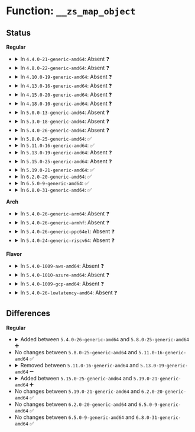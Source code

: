 # Function: <code>__zs_map_object</code>

## Status
<b>Regular</b>
<ul>
<li>
<details>
<summary>In <code>4.4.0-21-generic-amd64</code>: Absent ❓</summary>

```json
{
  "name": "__zs_map_object",
  "collision_type": "Unique Static",
  "inline_type": "Full",
  "funcs": [
    {
      "addr": 18446744071580964230,
      "name": "__zs_map_object",
      "external": false,
      "loc": "mm/zsmalloc.c:1052",
      "file": "mm/zsmalloc.c",
      "inline": "declared, inlined",
      "caller_inline": [],
      "caller_func": []
    }
  ],
  "symbols": []
}
```
</details>
</li>
<li>
<details>
<summary>In <code>4.8.0-22-generic-amd64</code>: Absent ❓</summary>

```json
{
  "name": "__zs_map_object",
  "collision_type": "Unique Static",
  "inline_type": "Full",
  "funcs": [
    {
      "addr": 18446744071581117276,
      "name": "__zs_map_object",
      "external": false,
      "loc": "mm/zsmalloc.c:1187",
      "file": "mm/zsmalloc.c",
      "inline": "declared, inlined",
      "caller_inline": [
        "mm/zsmalloc.c:zs_map_object"
      ],
      "caller_func": []
    }
  ],
  "symbols": []
}
```
</details>
</li>
<li>
<details>
<summary>In <code>4.10.0-19-generic-amd64</code>: Absent ❓</summary>

```json
{
  "name": "__zs_map_object",
  "collision_type": "Unique Static",
  "inline_type": "Full",
  "funcs": [
    {
      "addr": 18446744071581192361,
      "name": "__zs_map_object",
      "external": false,
      "loc": "mm/zsmalloc.c:1187",
      "file": "mm/zsmalloc.c",
      "inline": "declared, inlined",
      "caller_inline": [
        "mm/zsmalloc.c:zs_map_object"
      ],
      "caller_func": []
    }
  ],
  "symbols": []
}
```
</details>
</li>
<li>
<details>
<summary>In <code>4.13.0-16-generic-amd64</code>: Absent ❓</summary>

```json
{
  "name": "__zs_map_object",
  "collision_type": "Unique Static",
  "inline_type": "Full",
  "funcs": [
    {
      "addr": 18446744071581243092,
      "name": "__zs_map_object",
      "external": false,
      "loc": "mm/zsmalloc.c:1177",
      "file": "mm/zsmalloc.c",
      "inline": "declared, inlined",
      "caller_inline": [
        "mm/zsmalloc.c:zs_map_object"
      ],
      "caller_func": []
    }
  ],
  "symbols": []
}
```
</details>
</li>
<li>
<details>
<summary>In <code>4.15.0-20-generic-amd64</code>: Absent ❓</summary>

```json
{
  "name": "__zs_map_object",
  "collision_type": "Unique Static",
  "inline_type": "Full",
  "funcs": [
    {
      "addr": 18446744071581373832,
      "name": "__zs_map_object",
      "external": false,
      "loc": "mm/zsmalloc.c:1181",
      "file": "mm/zsmalloc.c",
      "inline": "declared, inlined",
      "caller_inline": [
        "mm/zsmalloc.c:zs_map_object"
      ],
      "caller_func": []
    }
  ],
  "symbols": []
}
```
</details>
</li>
<li>
<details>
<summary>In <code>4.18.0-10-generic-amd64</code>: Absent ❓</summary>

```json
{
  "name": "__zs_map_object",
  "collision_type": "Unique Static",
  "inline_type": "Full",
  "funcs": [
    {
      "addr": 18446744071581521017,
      "name": "__zs_map_object",
      "external": false,
      "loc": "mm/zsmalloc.c:1164",
      "file": "mm/zsmalloc.c",
      "inline": "declared, inlined",
      "caller_inline": [
        "mm/zsmalloc.c:zs_map_object"
      ],
      "caller_func": []
    }
  ],
  "symbols": []
}
```
</details>
</li>
<li>
<details>
<summary>In <code>5.0.0-13-generic-amd64</code>: Absent ❓</summary>

```json
{
  "name": "__zs_map_object",
  "collision_type": "Unique Static",
  "inline_type": "Full",
  "funcs": [
    {
      "addr": 18446744071581607609,
      "name": "__zs_map_object",
      "external": false,
      "loc": "mm/zsmalloc.c:1151",
      "file": "mm/zsmalloc.c",
      "inline": "declared, inlined",
      "caller_inline": [
        "mm/zsmalloc.c:zs_map_object"
      ],
      "caller_func": []
    }
  ],
  "symbols": []
}
```
</details>
</li>
<li>
<details>
<summary>In <code>5.3.0-18-generic-amd64</code>: Absent ❓</summary>

```json
{
  "name": "__zs_map_object",
  "collision_type": "Unique Static",
  "inline_type": "Full",
  "funcs": [
    {
      "addr": 18446744071581718932,
      "name": "__zs_map_object",
      "external": false,
      "loc": "mm/zsmalloc.c:1141",
      "file": "mm/zsmalloc.c",
      "inline": "declared, inlined",
      "caller_inline": [
        "mm/zsmalloc.c:zs_map_object"
      ],
      "caller_func": []
    }
  ],
  "symbols": []
}
```
</details>
</li>
<li>
<details>
<summary>In <code>5.4.0-26-generic-amd64</code>: Absent ❓</summary>

```json
{
  "name": "__zs_map_object",
  "collision_type": "Unique Static",
  "inline_type": "Full",
  "funcs": [
    {
      "addr": 18446744071581792388,
      "name": "__zs_map_object",
      "external": false,
      "loc": "mm/zsmalloc.c:1138",
      "file": "mm/zsmalloc.c",
      "inline": "declared, inlined",
      "caller_inline": [
        "mm/zsmalloc.c:zs_map_object"
      ],
      "caller_func": []
    }
  ],
  "symbols": []
}
```
</details>
</li>
<li>
<details>
<summary>In <code>5.8.0-25-generic-amd64</code>: ✅</summary>

```c
void * __zs_map_object(struct mapping_area * area, struct page * * pages, int off, int size)
```

```json
{
  "name": "__zs_map_object",
  "collision_type": "Unique Static",
  "inline_type": "No",
  "funcs": [
    {
      "addr": 18446744071582014640,
      "name": "__zs_map_object",
      "external": false,
      "loc": "mm/zsmalloc.c:1178",
      "file": "mm/zsmalloc.c",
      "inline": "seen, unknown",
      "caller_inline": [],
      "caller_func": [
        "mm/zsmalloc.c:zs_map_object"
      ]
    }
  ],
  "symbols": [
    {
      "addr": 18446744071582014640,
      "name": "__zs_map_object",
      "section": ".text",
      "bind": "STB_LOCAL",
      "size": 279
    }
  ]
}
```
</details>
</li>
<li>
<details>
<summary>In <code>5.11.0-16-generic-amd64</code>: ✅</summary>

```c
void * __zs_map_object(struct mapping_area * area, struct page * * pages, int off, int size)
```

```json
{
  "name": "__zs_map_object",
  "collision_type": "Unique Static",
  "inline_type": "No",
  "funcs": [
    {
      "addr": 18446744071582063120,
      "name": "__zs_map_object",
      "external": false,
      "loc": "mm/zsmalloc.c:1129",
      "file": "mm/zsmalloc.c",
      "inline": "seen, unknown",
      "caller_inline": [],
      "caller_func": [
        "mm/zsmalloc.c:zs_map_object"
      ]
    }
  ],
  "symbols": [
    {
      "addr": 18446744071582063120,
      "name": "__zs_map_object",
      "section": ".text",
      "bind": "STB_LOCAL",
      "size": 279
    }
  ]
}
```
</details>
</li>
<li>
<details>
<summary>In <code>5.13.0-19-generic-amd64</code>: Absent ❓</summary>

```json
{
  "name": "__zs_map_object",
  "collision_type": "Unique Static",
  "inline_type": "Full",
  "funcs": [
    {
      "addr": 18446744071582091733,
      "name": "__zs_map_object",
      "external": false,
      "loc": "mm/zsmalloc.c:1128",
      "file": "mm/zsmalloc.c",
      "inline": "not declared, inlined",
      "caller_inline": [
        "mm/zsmalloc.c:zs_map_object"
      ],
      "caller_func": []
    }
  ],
  "symbols": []
}
```
</details>
</li>
<li>
<details>
<summary>In <code>5.15.0-25-generic-amd64</code>: Absent ❓</summary>

```json
{
  "name": "__zs_map_object",
  "collision_type": "Unique Static",
  "inline_type": "Full",
  "funcs": [
    {
      "addr": 18446744071582403878,
      "name": "__zs_map_object",
      "external": false,
      "loc": "mm/zsmalloc.c:1128",
      "file": "mm/zsmalloc.c",
      "inline": "not declared, inlined",
      "caller_inline": [
        "mm/zsmalloc.c:zs_map_object"
      ],
      "caller_func": []
    }
  ],
  "symbols": []
}
```
</details>
</li>
<li>
<details>
<summary>In <code>5.19.0-21-generic-amd64</code>: ✅</summary>

```c
void * __zs_map_object(struct mapping_area * area, struct page * * pages, int off, int size)
```

```json
{
  "name": "__zs_map_object",
  "collision_type": "Unique Static",
  "inline_type": "No",
  "funcs": [
    {
      "addr": 18446744071582913648,
      "name": "__zs_map_object",
      "external": false,
      "loc": "mm/zsmalloc.c:1125",
      "file": "mm/zsmalloc.c",
      "inline": "seen, unknown",
      "caller_inline": [],
      "caller_func": [
        "mm/zsmalloc.c:zs_map_object"
      ]
    }
  ],
  "symbols": [
    {
      "addr": 18446744071582913648,
      "name": "__zs_map_object",
      "section": ".text",
      "bind": "STB_LOCAL",
      "size": 385
    }
  ]
}
```
</details>
</li>
<li>
<details>
<summary>In <code>6.2.0-20-generic-amd64</code>: ✅</summary>

```c
void * __zs_map_object(struct mapping_area * area, struct page * * pages, int off, int size)
```

```json
{
  "name": "__zs_map_object",
  "collision_type": "Unique Static",
  "inline_type": "No",
  "funcs": [
    {
      "addr": 18446744071583467888,
      "name": "__zs_map_object",
      "external": false,
      "loc": "mm/zsmalloc.c:1233",
      "file": "mm/zsmalloc.c",
      "inline": "seen, unknown",
      "caller_inline": [],
      "caller_func": [
        "mm/zsmalloc.c:zs_map_object"
      ]
    }
  ],
  "symbols": [
    {
      "addr": 18446744071583467888,
      "name": "__zs_map_object",
      "section": ".text",
      "bind": "STB_LOCAL",
      "size": 385
    }
  ]
}
```
</details>
</li>
<li>
<details>
<summary>In <code>6.5.0-9-generic-amd64</code>: ✅</summary>

```c
void * __zs_map_object(struct mapping_area * area, struct page * * pages, int off, int size)
```

```json
{
  "name": "__zs_map_object",
  "collision_type": "Unique Static",
  "inline_type": "No",
  "funcs": [
    {
      "addr": 18446744071583685120,
      "name": "__zs_map_object",
      "external": false,
      "loc": "mm/zsmalloc.c:1058",
      "file": "mm/zsmalloc.c",
      "inline": "seen, unknown",
      "caller_inline": [],
      "caller_func": [
        "mm/zsmalloc.c:zs_map_object"
      ]
    }
  ],
  "symbols": [
    {
      "addr": 18446744071583685120,
      "name": "__zs_map_object",
      "section": ".text",
      "bind": "STB_LOCAL",
      "size": 263
    }
  ]
}
```
</details>
</li>
<li>
<details>
<summary>In <code>6.8.0-31-generic-amd64</code>: ✅</summary>

```c
void * __zs_map_object(struct mapping_area * area, struct page * * pages, int off, int size)
```

```json
{
  "name": "__zs_map_object",
  "collision_type": "Unique Static",
  "inline_type": "No",
  "funcs": [
    {
      "addr": 18446744071583880912,
      "name": "__zs_map_object",
      "external": false,
      "loc": "mm/zsmalloc.c:1053",
      "file": "mm/zsmalloc.c",
      "inline": "seen, unknown",
      "caller_inline": [],
      "caller_func": [
        "mm/zsmalloc.c:zs_map_object"
      ]
    }
  ],
  "symbols": [
    {
      "addr": 18446744071583880912,
      "name": "__zs_map_object",
      "section": ".text",
      "bind": "STB_LOCAL",
      "size": 263
    }
  ]
}
```
</details>
</li>
</ul>
<b>Arch</b>
<ul>
<li>
<details>
<summary>In <code>5.4.0-26-generic-arm64</code>: Absent ❓</summary>

```json
{
  "name": "__zs_map_object",
  "collision_type": "Unique Static",
  "inline_type": "Full",
  "funcs": [
    {
      "addr": 18446603336493257764,
      "name": "__zs_map_object",
      "external": false,
      "loc": "mm/zsmalloc.c:1138",
      "file": "mm/zsmalloc.c",
      "inline": "declared, inlined",
      "caller_inline": [
        "mm/zsmalloc.c:zs_map_object"
      ],
      "caller_func": []
    }
  ],
  "symbols": []
}
```
</details>
</li>
<li>
<details>
<summary>In <code>5.4.0-26-generic-armhf</code>: Absent ❓</summary>

```json
{
  "name": "__zs_map_object",
  "collision_type": "Unique Static",
  "inline_type": "Full",
  "funcs": [
    {
      "addr": 3226870840,
      "name": "__zs_map_object",
      "external": false,
      "loc": "mm/zsmalloc.c:1138",
      "file": "mm/zsmalloc.c",
      "inline": "declared, inlined",
      "caller_inline": [
        "mm/zsmalloc.c:zs_map_object"
      ],
      "caller_func": []
    }
  ],
  "symbols": []
}
```
</details>
</li>
<li>
<details>
<summary>In <code>5.4.0-26-generic-ppc64el</code>: Absent ❓</summary>

```json
{
  "name": "__zs_map_object",
  "collision_type": "Unique Static",
  "inline_type": "Full",
  "funcs": [
    {
      "addr": 13835058055286779156,
      "name": "__zs_map_object",
      "external": false,
      "loc": "mm/zsmalloc.c:1138",
      "file": "mm/zsmalloc.c",
      "inline": "declared, inlined",
      "caller_inline": [
        "mm/zsmalloc.c:zs_map_object"
      ],
      "caller_func": []
    }
  ],
  "symbols": []
}
```
</details>
</li>
<li>
<details>
<summary>In <code>5.4.0-24-generic-riscv64</code>: Absent ❓</summary>

```json
{
  "name": "__zs_map_object",
  "collision_type": "Unique Static",
  "inline_type": "Full",
  "funcs": [
    {
      "addr": 18446743936273010442,
      "name": "__zs_map_object",
      "external": false,
      "loc": "mm/zsmalloc.c:1176",
      "file": "mm/zsmalloc.c",
      "inline": "not declared, inlined",
      "caller_inline": [
        "mm/zsmalloc.c:zs_map_object"
      ],
      "caller_func": []
    }
  ],
  "symbols": []
}
```
</details>
</li>
</ul>
<b>Flavor</b>
<ul>
<li>
<details>
<summary>In <code>5.4.0-1009-aws-amd64</code>: Absent ❓</summary>

```json
{
  "name": "__zs_map_object",
  "collision_type": "Unique Static",
  "inline_type": "Full",
  "funcs": [
    {
      "addr": 18446744071581761124,
      "name": "__zs_map_object",
      "external": false,
      "loc": "mm/zsmalloc.c:1138",
      "file": "mm/zsmalloc.c",
      "inline": "declared, inlined",
      "caller_inline": [
        "mm/zsmalloc.c:zs_map_object"
      ],
      "caller_func": []
    }
  ],
  "symbols": []
}
```
</details>
</li>
<li>
<details>
<summary>In <code>5.4.0-1010-azure-amd64</code>: Absent ❓</summary>

```json
{
  "name": "__zs_map_object",
  "collision_type": "Unique Static",
  "inline_type": "Full",
  "funcs": [
    {
      "addr": 18446744071581699748,
      "name": "__zs_map_object",
      "external": false,
      "loc": "mm/zsmalloc.c:1138",
      "file": "mm/zsmalloc.c",
      "inline": "declared, inlined",
      "caller_inline": [
        "mm/zsmalloc.c:zs_map_object"
      ],
      "caller_func": []
    }
  ],
  "symbols": []
}
```
</details>
</li>
<li>
<details>
<summary>In <code>5.4.0-1009-gcp-amd64</code>: Absent ❓</summary>

```json
{
  "name": "__zs_map_object",
  "collision_type": "Unique Static",
  "inline_type": "Full",
  "funcs": [
    {
      "addr": 18446744071581752436,
      "name": "__zs_map_object",
      "external": false,
      "loc": "mm/zsmalloc.c:1138",
      "file": "mm/zsmalloc.c",
      "inline": "declared, inlined",
      "caller_inline": [
        "mm/zsmalloc.c:zs_map_object"
      ],
      "caller_func": []
    }
  ],
  "symbols": []
}
```
</details>
</li>
<li>
<details>
<summary>In <code>5.4.0-26-lowlatency-amd64</code>: Absent ❓</summary>

```json
{
  "name": "__zs_map_object",
  "collision_type": "Unique Static",
  "inline_type": "Full",
  "funcs": [
    {
      "addr": 18446744071581822573,
      "name": "__zs_map_object",
      "external": false,
      "loc": "mm/zsmalloc.c:1138",
      "file": "mm/zsmalloc.c",
      "inline": "declared, inlined",
      "caller_inline": [
        "mm/zsmalloc.c:zs_map_object"
      ],
      "caller_func": []
    }
  ],
  "symbols": []
}
```
</details>
</li>
</ul>

## Differences
<b>Regular</b>
<ul>
<li>
<details>
<summary>Added between <code>5.4.0-26-generic-amd64</code> and <code>5.8.0-25-generic-amd64</code> ➕</summary>

```c
void * __zs_map_object(struct mapping_area * area, struct page * * pages, int off, int size)
```
</details>
</li>
<li>
No changes between <code>5.8.0-25-generic-amd64</code> and <code>5.11.0-16-generic-amd64</code> ✅
</li>
<li>
<details>
<summary>Removed between <code>5.11.0-16-generic-amd64</code> and <code>5.13.0-19-generic-amd64</code> ➖</summary>

```c
void * __zs_map_object(struct mapping_area * area, struct page * * pages, int off, int size)
```
</details>
</li>
<li>
<details>
<summary>Added between <code>5.15.0-25-generic-amd64</code> and <code>5.19.0-21-generic-amd64</code> ➕</summary>

```c
void * __zs_map_object(struct mapping_area * area, struct page * * pages, int off, int size)
```
</details>
</li>
<li>
No changes between <code>5.19.0-21-generic-amd64</code> and <code>6.2.0-20-generic-amd64</code> ✅
</li>
<li>
No changes between <code>6.2.0-20-generic-amd64</code> and <code>6.5.0-9-generic-amd64</code> ✅
</li>
<li>
No changes between <code>6.5.0-9-generic-amd64</code> and <code>6.8.0-31-generic-amd64</code> ✅
</li>
</ul>
